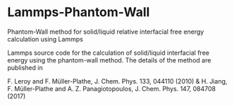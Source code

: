 # Lammps-Phantom-Wall
Phantom-Wall method for solid/liquid relative interfacial free energy calculation using Lammps

Lammps source code for the calculation of solid/liquid interfacial free energy using the phantom-wall method. The details of the method are published in

F. Leroy and F. Müller-Plathe, J. Chem. Phys. 133, 044110 (2010)
&
H. Jiang, F. Müller-Plathe and A. Z. Panagiotopoulos, J. Chem. Phys. 147, 084708 (2017)


